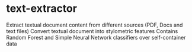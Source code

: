 # text-extractor
Extract textual document content from different sources (PDF, Docs and text files)
Convert textual document into stylometric features
Contains Random Forest and Simple Neural Network classifiers over self-container data
